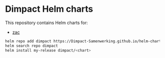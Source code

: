 # Dimpact Helm charts
This repository contains Helm charts for:

- [zac](./charts/zac/README.md)


```bash
helm repo add dimpact https://Dimpact-Samenwerking.github.io/helm-charts/
helm search repo dimpact
helm install my-release dimpact/<chart>
```
